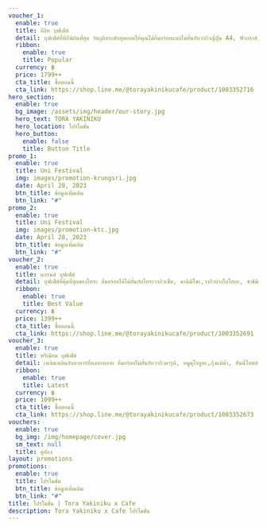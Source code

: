```yaml
---
voucher_1:
  enable: true
  title: อีลีท บุฟเฟ่ต์ 
  detail: บุฟเฟ่ต์ที่พิถีพิถันที่สุด วัตถุดิบระดับสุดยอดให้คุณได้อิ่มอร่อยแบบไม่อั้นกับวากิวญี่ปุ่น A4, ฟัวกราส์, โฮตาเตะคาราสุมิ, อากามิ, มัทฉะเซเรโมนี และอื่นๆอีกมากมาย
  ribbon:
    enable: true
    title: Popular
  currency: ฿
  price: 1799++
  cta_title: ซื้อตอนนี้
  cta_link: https://shop.line.me/@torayakinikucafe/product/1003352716
hero_section:
  enable: true
  bg_image: /assets/img/header/our-story.jpg
  hero_text: TORA YAKINIKU
  hero_location: โปรโมชั่น
  hero_button:
    enable: false
    title: Button Title
promo_1:
  enable: true
  title: Uni Festival
  img: images/promotion-krungsri.jpg
  date: April 28, 2023
  btn_title: ข้อมูลเพิ่มเติม
  btn_link: "#"
promo_2:
  enable: true
  title: Uni Festival
  img: images/promotion-ktc.jpg
  date: April 28, 2023
  btn_title: ข้อมูลเพิ่มเติม
  btn_link: "#"
voucher_2:
  enable: true
  title: แกรนด์ บุฟเฟ่ต์
  detail: บุฟเฟ่ต์ที่คุ้มที่สุดของโทระ อิ่มอร่อยได้ไม่อั้นกับโทระวากิวเซ็ต, คานิมิโซะ,​วากิวย่างใบโฮบะ, ซาชิมิและของหวานสุดคราฟท์
  ribbon:
    enable: true
    title: Best Value
  currency: ฿
  price: 1399++
  cta_title: ซื้อตอนนี้
  cta_link: https://shop.line.me/@torayakinikucafe/product/1003352691
voucher_3:
  enable: true
  title: พรีเมียม บุฟเฟ่ต์
  detail: เพลิดเพลินกับอาหารที่หลากหลาย อิ่มอร่อยไม่อั้นกับวากิวคารุบิ, หมูคุโรบูตะ,กุ้งแม้น้ำ, ฮันนี่โทสต์, คากิโกริ และอื่นๆอีกมากมาย
  ribbon:
    enable: true
    title: Latest
  currency: ฿
  price: 1099++
  cta_title: ซื้อตอนนี้
  cta_link: https://shop.line.me/@torayakinikucafe/product/1003352673
vouchers:
  enable: true
  bg_img: /img/homepage/cover.jpg
  sm_text: null
  title: คูปอง
layout: promotions
promotions:
  enable: true
  title: โปรโมชั่น
  btn_title: ข้อมูลเพิ่มเติม
  btn_link: "#"
title: โปรโมชั่น | Tora Yakiniku x Cafe
description: Tora Yakiniku x Cafe โปรโมชั่น
---
```

